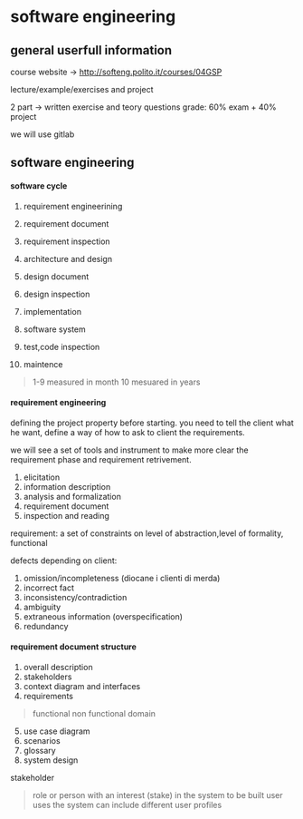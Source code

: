 # software engineering


## general userfull information
course website -> http://softeng.polito.it/courses/04GSP

lecture/example/exercises and project

2 part -> written exercise and teory questions
grade: 60% exam + 40% project

we will use gitlab

## software engineering

#### software cycle

1) requirement engineerining
2) requirement document
3) requirement inspection
4) architecture and design
5) design document
6) design inspection
7) implementation
8) software system
9) test,code inspection

10) maintence

> 1-9 measured in month
> 10  mesuared in years

#### requirement engineering

defining the project property before starting.
you need to tell the client what he want, define a way of how
to ask to client the requirements.

we will see a set of tools and instrument to make more clear
the requirement phase and requirement retrivement.

1) elicitation
2) information description
3) analysis and formalization
4) requirement document
5) inspection and reading

requirement: a set of constraints on level of abstraction,level of formality,
functional

defects depending on client:
1) omission/incompleteness (diocane i clienti di merda)
2) incorrect fact
3) inconsistency/contradiction
4) ambiguity
5) extraneous information (overspecification)
6) redundancy

#### requirement document structure
1) overall description
2) stakeholders
3) context diagram and interfaces
4) requirements
> functional
> non functional
> domain
5) use case diagram
6) scenarios
7) glossary
8) system design

stakeholder
> role or person with an interest (stake) in the system to be built
user
> uses the system
> can include different user profiles


